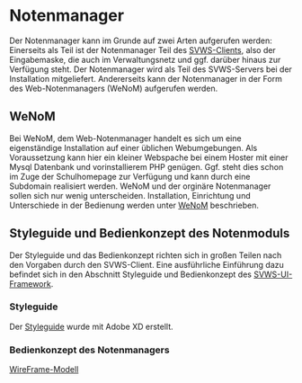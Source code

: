 # Notenmanager

Der Notenmanager kann im Grunde auf zwei Arten aufgerufen werden: 
Einerseits als Teil ist der Notenmanager Teil des [SVWS-Clients](README.md), also der Eingabemaske, die auch im Verwaltungsnetz und ggf. darüber hinaus zur Verfügung steht. 
Der Notenmanager wird als Teil des SVWS-Servers bei der Installation mitgeliefert. 
Andererseits kann der Notenmanager in der Form des Web-Notenmanagers (WeNoM) aufgerufen werden. 

## WeNoM

Bei WeNoM, dem Web-Notenmanager handelt es sich um eine eigenständige Installation auf einer üblichen Webumgebungen. 
Als Voraussetzung kann hier ein kleiner Webspache bei einem Hoster mit einer Mysql Datenbank und vorinstallierem PHP genügen. 
Ggf. steht dies schon im Zuge der Schulhomepage zur Verfügung und kann durch eine Subdomain realisiert werden.
WeNoM und der orginäre Notenmanager sollen sich nur wenig unterscheiden. Installation, Einrichtung und Unterschiede in der Bedienung werden unter [WeNoM](WeNoM.md) beschrieben. 

## Styleguide und Bedienkonzept des Notenmoduls

Der Styleguide und das Bedienkonzept richten sich in großen Teilen nach den Vorgaben durch den SVWS-Client. Eine ausführliche Einführung dazu befindet sich in den Abschnitt Styleguide und Bedienkonzept des [SVWS-UI-Framework](../SVWS-UI-Framework/README.md).

### Styleguide

Der [Styleguide](https://xd.adobe.com/view/04217600-e7ff-4dfd-a433-806082ab30bc-5172/screen/bd3cd73f-1a58-4844-b1e2-32f3b98a684d) wurde mit Adobe XD erstellt.




### Bedienkonzept des Notenmanagers

[WireFrame-Modell](https://xd.adobe.com/view/6d18872d-ab80-40ca-a57b-929c9f649297-384b/)